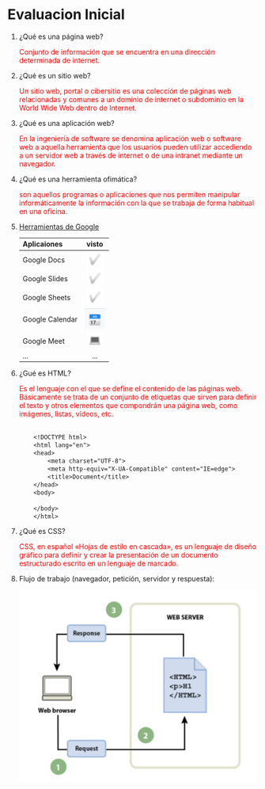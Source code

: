 # Evaluacion Inicial

1. ¿Qué es una página web?

    <span style= "color: red;">Conjunto de información que se encuentra en una dirección determinada de internet.</span>

2. ¿Qué es un sitio web?

    <span style= "color: red;">Un sitio web​, portal​ o cibersitio es una colección de páginas web relacionadas y comunes a un dominio de internet o subdominio en la World Wide Web dentro de Internet.</span>

3. ¿Qué es una aplicación web?

    <span style= "color: red;">En la ingeniería de software se denomina aplicación web o software web a aquella herramienta que los usuarios pueden utilizar accediendo a un servidor web a través de internet o de una intranet mediante un navegador.</span>

4. ¿Qué es una herramienta ofimática?

    <span style= "color: red;">son aquellos programas o aplicaciones que nos permiten manipular informáticamente la información con la que se trabaja de forma habitual en una oficina.</span>

5. [Herramientas de Google](https://www.google.com/intl/es-419/chrome/browser-tools/)

    |Aplicaiones | visto|
    |----------|:-------:|
    |Google Docs|![imagen](https://github.com/holajulio/SMX2_M8UF1A2_Evaluacion_inicial_Garcia_Cesar/blob/main/chek.png)|
    |Google Slides|![imagen](https://github.com/holajulio/SMX2_M8UF1A2_Evaluacion_inicial_Garcia_Cesar/blob/main/chek.png)|
    |Google Sheets|![imagen](https://github.com/holajulio/SMX2_M8UF1A2_Evaluacion_inicial_Garcia_Cesar/blob/main/chek.png)|
    |Google Calendar|![imagen](https://github.com/holajulio/SMX2_M8UF1A2_Evaluacion_inicial_Garcia_Cesar/blob/main/calendar.png)|
    |Google Meet|![imagen](https://github.com/holajulio/SMX2_M8UF1A2_Evaluacion_inicial_Garcia_Cesar/blob/main/portatil.png)|
    |...|...|

6. ¿Gué es HTML?

    <span style= "color: red;">Es el lenguaje con el que se define el contenido de las páginas web. Básicamente se trata de un conjunto de etiquetas que sirven para definir el texto y otros elementos que compondrán una página web, como imágenes, listas, vídeos, etc.</span>

    ```

        <!DOCTYPE html>
        <html lang="en">
        <head>
            <meta charset="UTF-8">
            <meta http-equiv="X-UA-Compatible" content="IE=edge">
            <title>Document</title>
        </head>
        <body>

        </body>
        </html>
    
    ```

7. ¿Qué es CSS?

    <span style= "color: red;">CSS, en español «Hojas de estilo en cascada», es un lenguaje de diseño gráfico para definir y crear la presentación de un documento estructurado escrito en un lenguaje de marcado.​</span>

8. Flujo de trabajo (navegador, petición, servidor y respuesta):

     ![imagen](https://github.com/holajulio/SMX2_M8UF1A2_Evaluacion_inicial_Garcia_Cesar/blob/main/Captura%20de%20pantalla%202023-09-29%20155456.png)


